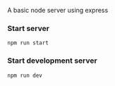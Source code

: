 A basic node server using express

### Start server
 
```
npm run start
```

### Start development server

```
npm run dev
```

